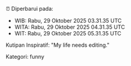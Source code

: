 ⏰ Diperbarui pada:
- WIB: Rabu, 29 Oktober 2025 03.31.35 UTC
- WITA: Rabu, 29 Oktober 2025 04.31.35 UTC
- WIT: Rabu, 29 Oktober 2025 05.31.35 UTC

Kutipan Inspiratif:
"My life needs editing."


Kategori: funny

